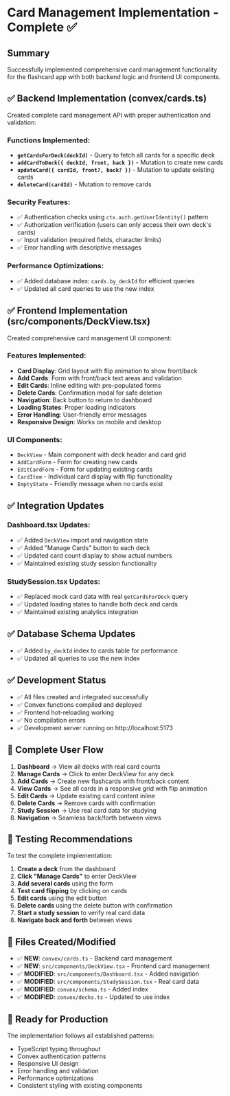 # Card Management Implementation - Complete ✅

## Summary
Successfully implemented comprehensive card management functionality for the flashcard app with both backend logic and frontend UI components.

## ✅ Backend Implementation (convex/cards.ts)
Created complete card management API with proper authentication and validation:

### Functions Implemented:
- **`getCardsForDeck(deckId)`** - Query to fetch all cards for a specific deck
- **`addCardToDeck({ deckId, front, back })`** - Mutation to create new cards
- **`updateCard({ cardId, front?, back? })`** - Mutation to update existing cards
- **`deleteCard(cardId)`** - Mutation to remove cards

### Security Features:
- ✅ Authentication checks using `ctx.auth.getUserIdentity()` pattern
- ✅ Authorization verification (users can only access their own deck's cards)
- ✅ Input validation (required fields, character limits)
- ✅ Error handling with descriptive messages

### Performance Optimizations:
- ✅ Added database index: `cards.by_deckId` for efficient queries
- ✅ Updated all card queries to use the new index

## ✅ Frontend Implementation (src/components/DeckView.tsx)
Created comprehensive card management UI component:

### Features Implemented:
- **Card Display**: Grid layout with flip animation to show front/back
- **Add Cards**: Form with front/back text areas and validation
- **Edit Cards**: Inline editing with pre-populated forms
- **Delete Cards**: Confirmation modal for safe deletion
- **Navigation**: Back button to return to dashboard
- **Loading States**: Proper loading indicators
- **Error Handling**: User-friendly error messages
- **Responsive Design**: Works on mobile and desktop

### UI Components:
- `DeckView` - Main component with deck header and card grid
- `AddCardForm` - Form for creating new cards
- `EditCardForm` - Form for updating existing cards
- `CardItem` - Individual card display with flip functionality
- `EmptyState` - Friendly message when no cards exist

## ✅ Integration Updates

### Dashboard.tsx Updates:
- ✅ Added `DeckView` import and navigation state
- ✅ Added "Manage Cards" button to each deck
- ✅ Updated card count display to show actual numbers
- ✅ Maintained existing study session functionality

### StudySession.tsx Updates:
- ✅ Replaced mock card data with real `getCardsForDeck` query
- ✅ Updated loading states to handle both deck and cards
- ✅ Maintained existing analytics integration

## ✅ Database Schema Updates
- ✅ Added `by_deckId` index to cards table for performance
- ✅ Updated all queries to use the new index

## ✅ Development Status
- ✅ All files created and integrated successfully
- ✅ Convex functions compiled and deployed
- ✅ Frontend hot-reloading working
- ✅ No compilation errors
- ✅ Development server running on http://localhost:5173

## 🎯 Complete User Flow
1. **Dashboard** → View all decks with real card counts
2. **Manage Cards** → Click to enter DeckView for any deck
3. **Add Cards** → Create new flashcards with front/back content
4. **View Cards** → See all cards in a responsive grid with flip animation
5. **Edit Cards** → Update existing card content inline
6. **Delete Cards** → Remove cards with confirmation
7. **Study Session** → Use real card data for studying
8. **Navigation** → Seamless back/forth between views

## 🧪 Testing Recommendations
To test the complete implementation:

1. **Create a deck** from the dashboard
2. **Click "Manage Cards"** to enter DeckView
3. **Add several cards** using the form
4. **Test card flipping** by clicking on cards
5. **Edit cards** using the edit button
6. **Delete cards** using the delete button with confirmation
7. **Start a study session** to verify real card data
8. **Navigate back and forth** between views

## 📁 Files Created/Modified
- ✅ **NEW**: `convex/cards.ts` - Backend card management
- ✅ **NEW**: `src/components/DeckView.tsx` - Frontend card management
- ✅ **MODIFIED**: `src/components/Dashboard.tsx` - Added navigation
- ✅ **MODIFIED**: `src/components/StudySession.tsx` - Real card data
- ✅ **MODIFIED**: `convex/schema.ts` - Added index
- ✅ **MODIFIED**: `convex/decks.ts` - Updated to use index

## 🚀 Ready for Production
The implementation follows all established patterns:
- TypeScript typing throughout
- Convex authentication patterns
- Responsive UI design
- Error handling and validation
- Performance optimizations
- Consistent styling with existing components
